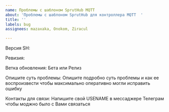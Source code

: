```yaml
---
name: Проблемы с шаблоном SprutHub MQTT
about: 'Проблемы с шаблоном SprutHub для контроллера MQTT  '
title: ''
labels: bug
assignees: mazaxaka, Onokom, Ziracul

---
```


Версия SH: 

Ревизия:

Ветка обновления: Бета или Релиз

Опишите суть проблемы: Опишите подробно суть проблемы и как ее воспроизвести чтобы максимально оперативно могли исправить ошибку

Контакты для связи: Напишите свой USENAME в мессаджере Телеграм чтобы моджно было с Вами связаться
